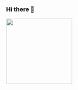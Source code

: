 ### Hi there 👋

<!--
**christopher-spencer/christopher-spencer** is a ✨ _special_ ✨ repository because its `README.md` (this file) appears on your GitHub profile.

Here are some ideas to get you started:

- 🔭 I’m currently working on ...
- 🌱 I’m currently learning ...
- 👯 I’m looking to collaborate on ...
- 🤔 I’m looking for help with ...
- 💬 Ask me about ...
- 📫 How to reach me: ...
- 😄 Pronouns: ...
- ⚡ Fun fact: ...
-->

<img height="180em" src="[https://github-readme-stats.vercel.app/api?username=christopher-spencer&show_icons=true&hide_border=true&&count_private=true&include_all_commits=true](https://github-readme-stats.vercel.app/api?username=christopher-spencer&show_icons=true&hide_border=true&&count_private=true&include_all_commits=true)" />
